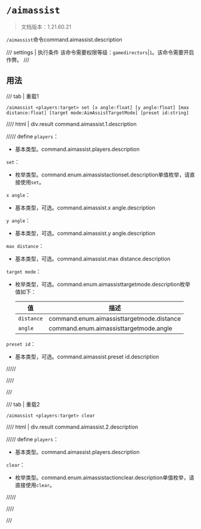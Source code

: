 # `/aimassist`

> 文档版本：1.21.60.21

`/aimassist`命令command.aimassist.description

/// settings | 执行条件
该命令需要权限等级：`gamedirectors`|`1`。该命令需要开启作弊。
///

## 用法

/// tab | 重载1
```mcfunction
/aimassist <players:target> set [x angle:float] [y angle:float] [max distance:float] [target mode:AimAssistTargetMode] [preset id:string]
```

//// html | div.result
command.aimassist.1.description

///// define
`players`：<!-- md:samp target -->

- 基本类型。command.aimassist.players.description

`set`：<!-- md:samp AimAssistActionSet -->

- 枚举类型。command.enum.aimassistactionset.description单值枚举，请直接使用`set`。

`x angle`：<!-- md:samp float -->

- 基本类型，可选。command.aimassist.x angle.description

`y angle`：<!-- md:samp float -->

- 基本类型，可选。command.aimassist.y angle.description

`max distance`：<!-- md:samp float -->

- 基本类型，可选。command.aimassist.max distance.description

`target mode`：<!-- md:samp AimAssistTargetMode -->

- 枚举类型，可选。command.enum.aimassisttargetmode.description枚举值如下：

  |值|描述|
  |---|---|
  |`distance`|command.enum.aimassisttargetmode.distance|
  |`angle`|command.enum.aimassisttargetmode.angle|


`preset id`：<!-- md:samp string -->

- 基本类型，可选。command.aimassist.preset id.description


/////

////

///

/// tab | 重载2
```mcfunction
/aimassist <players:target> clear
```

//// html | div.result
command.aimassist.2.description

///// define
`players`：<!-- md:samp target -->

- 基本类型。command.aimassist.players.description

`clear`：<!-- md:samp AimAssistActionClear -->

- 枚举类型。command.enum.aimassistactionclear.description单值枚举，请直接使用`clear`。


/////

////

///
